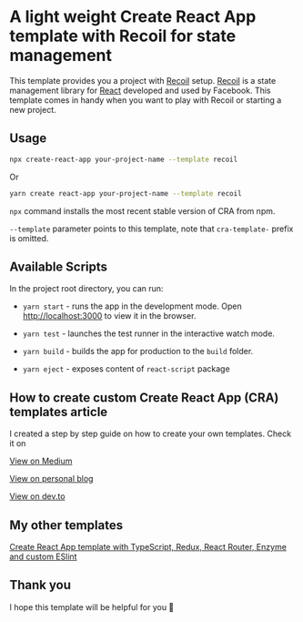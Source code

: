 # A light weight Create React App template with Recoil for state management

This template provides you a project with [Recoil](https://recoiljs.org/) setup.
[Recoil](https://recoiljs.org/) is a state management library for [React](https://reactjs.org/) developed and used by Facebook.
This template comes in handy when you want to play with Recoil or starting a new project.

## Usage

```bash
npx create-react-app your-project-name --template recoil
```

Or

```bash
yarn create react-app your-project-name --template recoil
```

`npx` command installs the most recent stable version of CRA from npm.

`--template` parameter points to this template, note that `cra-template-` prefix is omitted.

## Available Scripts

In the project root directory, you can run:

- `yarn start` - runs the app in the development mode. Open [http://localhost:3000](http://localhost:3000) to view it in the browser.

- `yarn test` - launches the test runner in the interactive watch mode.

- `yarn build` - builds the app for production to the `build` folder.

- `yarn eject` - exposes content of `react-script` package

## How to create custom Create React App (CRA) templates article

I created a step by step guide on how to create your own templates. Check it on

[View on Medium](https://medium.com/@alexgrischuk/how-to-create-custom-create-react-app-cra-templates-73a5196edeb)

[View on personal blog](https://grischuk.de/how-to-create-custom-create-react-app-cra-templates)

[View on dev.to](https://dev.to/alexandrg/how-to-create-custom-create-react-app-cra-templates-3nca)

## My other templates

[Create React App template with TypeScript, Redux, React Router, Enzyme and custom ESlint](https://github.com/alexandr-g/cra-template-typescript-redux)

## Thank you

I hope this template will be helpful for you 🙏
